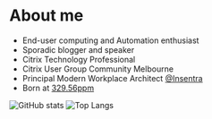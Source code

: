 # About me

* End-user computing and Automation enthusiast
* Sporadic blogger and speaker
* Citrix Technology Professional
* Citrix User Group Community Melbourne
* Principal Modern Workplace Architect [@Insentra](https://github.com/Insentra)
* Born at [329.56ppm](https://datahub.io/core/co2-ppm)

![GitHub stats](https://github-readme-stats.vercel.app/api?username=aaronparker&show_icons=true&theme=radical&count_private=true) ![Top Langs](https://github-readme-stats.vercel.app/api/top-langs/?username=aaronparker&layout=compact)
